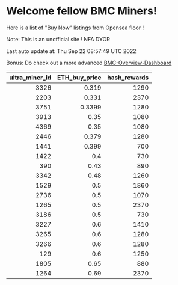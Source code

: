 # Welcome fellow BMC Miners!
Here is a list of "Buy Now" listings from Opensea floor !

Note: This is an unofficial site ! NFA DYOR

Last auto update at: Thu Sep 22 08:57:49 UTC 2022

Bonus: Do check out a more advanced [BMC-Overview-Dashboard](https://dune.com/defifunk/BMC-Overview-Dashboard)


|   ultra_miner_id |   ETH_buy_price |   hash_rewards |
|-----------------:|----------------:|---------------:|
|             3326 |          0.319  |           1290 |
|             2203 |          0.331  |           2370 |
|             3751 |          0.3399 |           1280 |
|             3913 |          0.35   |           1080 |
|             4369 |          0.35   |           1080 |
|             2446 |          0.379  |           1280 |
|             1441 |          0.399  |            700 |
|             1422 |          0.4    |            730 |
|              390 |          0.43   |            890 |
|             3342 |          0.48   |           1260 |
|             1529 |          0.5    |           1860 |
|             2736 |          0.5    |           1070 |
|             1265 |          0.5    |           2370 |
|             3186 |          0.5    |            730 |
|             3227 |          0.6    |           1410 |
|             3265 |          0.6    |           1280 |
|             3266 |          0.6    |           1280 |
|              129 |          0.6    |           1250 |
|             1805 |          0.65   |            880 |
|             1264 |          0.69   |           2370 |